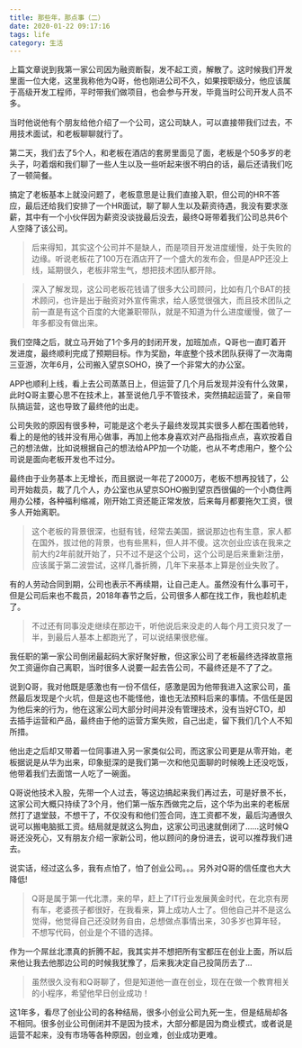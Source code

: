 ```yaml
---
title: 那些年，那点事（二）
date: 2020-01-22 09:17:16
tags: life
category: 生活
---
```


上篇文章说到我第一家公司因为融资断裂，发不起工资，解散了。这时候我们开发里面一位大佬，这里我称他为Q哥，他也刚进公司不久，如果按职级分，他应该属于高级开发工程师，平时带我们做项目，也会参与开发，毕竟当时公司开发人员不多。

当时他说他有个朋友给他介绍了一个公司，这公司缺人，可以直接带我们过去，不用技术面试，和老板聊聊就行了。

<!--more-->

第二天，我们去了5个人，和老板在酒店的套房里面见了面，老板是个50多岁的老头子，叼着烟和我们聊了一些人生以及一些听起来很不明白的话，最后还请我们吃了一顿简餐。

搞定了老板基本上就没问题了，老板意思是让我们直接入职，但公司的HR不答应，最后还给我们安排了一个HR面试，聊了聊人生以及薪资待遇，我没有要求涨薪，其中有一个小伙伴因为薪资没谈拢最后没去，最终Q哥带着我们公司总共6个人空降了该公司。

>后来得知，其实这个公司并不是缺人，而是项目开发进度缓慢，处于失败的边缘。听说老板花了100万在酒店开了一个盛大的发布会，但是APP还没上线，延期很久，老板非常生气，想把技术团队都开除。

>深入了解发现，这公司老板花钱请了很多大公司顾问，比如有几个BAT的技术顾问，也许是出于融资对外宣传需求，给人感觉很强大，而且技术团队之前一直是有这个百度的大佬兼职带队，就是不知道为什么进度缓慢，做了一年多都没有做出来。

我们空降之后，就立马开始了1个多月的封闭开发，加班加点，Q哥也一直盯着开发进度，最终顺利完成了预期目标。作为奖励，年底整个技术团队获得了一次海南三亚游，次年6月，公司搬入望京SOHO，换了一个非常大的办公室。

APP也顺利上线，看上去公司蒸蒸日上，但运营了几个月后发现并没有什么效果，此时Q哥主要心思不在技术上，甚至说他几乎不管技术，突然搞起运营了，亲自带队搞运营，这也导致了最终他的出走。

公司失败的原因有很多种，可能是这个老头子最终发现其实很多人都在围着他转，看上的是他的钱并没有用心做事，再加上他本身喜欢对产品指指点点，喜欢按着自己的想法做，比如说根据自己的想法给APP加一个功能，也从不考虑用户，整个公司说是面向老板开发也不过分。

最终由于业务基本上无增长，而且据说一年花了2000万，老板不想再投钱了，公司开始裁员，裁了几个人，办公室也从望京SOHO搬到望京西很偏的一个小商住两用办公楼，各种福利缩减，刚开始工资还能正常发放，后来每月都要拖欠工资，很多人开始离职。
>这个老板的背景很深，也挺有钱，经常去美国，据说那边也有生意，家人都在国外，拔过他的背景，也有些黑料，但人并不傻。这次创业应该在我来之前大约2年前就开始了，只不过不是这个公司，这个公司是后来重新注册，应该属于第二波尝试，这样几番折腾，几年下来基本上算是创业失败了。

有的人劳动合同到期，公司也表示不再续期，让自己走人。虽然没有什么事可干，但是公司后来也不裁员，2018年春节之后，公司很多人都在找工作，我也趁机走了。

>不过还有同事没走继续在那边干，听他说后来没走的人每个月工资只发了一半，到最后人基本上都跑光了，可以说结果很悲催。

我任职的第一家公司倒闭最起码大家好聚好散，但这家公司了老板最终选择故意拖欠工资逼你自己离职，当时很多人说要一起去告公司，不最终还是不了了之。

说到Q哥，我对他既是感激也有一份不信任，感激是因为他带我进入这家公司，虽然最后发现是个火坑，但是这也不能怪他，谁也无法预料后来的事情。不信任是因为他后来的行为，他在这家公司大部分时间并没有管理技术，没有当好CTO，却去插手运营和产品，最终由于他的运营方案失败，自己出走，留下我们几个人不知所措。

他出走之后却又带着一位同事进入另一家类似公司，而这家公司更是从零开始，老板据说是从华为出来，印象挺深的是我们第一次和他见面聊的时候晚上还没吃饭，他带着我们去面馆一人吃了一碗面。

Q哥说他技术入股，先带一个人过去，等这边搞起来我们再过去，可是好景不长，这家公司大概只持续了3个月，他们第一版东西做完之后，这个华为出来的老板居然打了退堂鼓，不想干了，不仅没有和他们签合同，连工资都不发，最后沟通很久说可以搬电脑抵工资。结局就是就这么狗血，这家公司迅速就倒闭了……这时候Q哥还没死心，又有朋友介绍一家新公司，他以顾问的身份进去，说可以推荐我们进去。

说实话，经过这么多，我有点怕了，怕了创业公司。。。另外对Q哥的信任度也大大降低!

>Q哥是属于第一代北漂，来的早，赶上了IT行业发展黄金时代，在北京有房有车，老婆孩子都很好，在我看来，算上成功人士了。但他自己并不是这么觉得，他觉得自己还没财务自由，总想做点事情出来，30多岁也算年轻，不想写代码，创业是个不错的选择。

作为一个屌丝北漂真的折腾不起，我其实并不想把所有宝都压在创业上面，所以后来他让我去他那边公司的时候我犹豫了，后来我决定自己投简历去了...

>虽然很久没有和Q哥聊了，但是知道他一直在创业，现在在做一个教育相关的小程序，希望他早日创业成功！

这1年多，看尽了创业公司的各种结局，很多小创业公司九死一生，但是结局却各不相同。很多创业公司倒闭并不是因为技术，大部分都是因为商业模式，或者说是运营不起来，没有市场等各种原因，创业难，创业成功更难。
